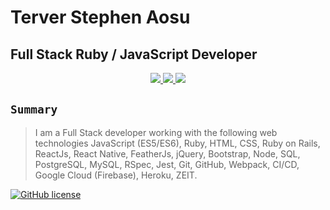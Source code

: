 # Terver Stephen Aosu

## Full Stack Ruby / JavaScript Developer

<p align="center">
  <a href="http://twitter.com/truetech_code">
    <img src="https://img.shields.io/static/v1?message=Twitter&logo=twitter&color=blue" />
  </a>
  <a href="https://www.linkedin.com/in/terver-aosu/">
    <img src="https://img.shields.io/static/v1?message=LinkedIn&logo=linkedin&color=blue" />
  </a>
  <a href="https://stackoverflow.com/story/truetechcode">
    <img src="https://img.shields.io/static/v1?message=Stackoverflow&logo=stackoverflow&color=orange" />
  </a>
</p>

## `Summary`

> I am a Full Stack developer working with the following web technologies JavaScript (ES5/ES6), Ruby, HTML, CSS, Ruby on Rails, ReactJs, React Native, FeatherJs, jQuery, Bootstrap, Node, SQL, PostgreSQL, MySQL, RSpec, Jest, Git, GitHub, Webpack, CI/CD, Google Cloud (Firebase), Heroku, ZEIT.

[![GitHub license](https://img.shields.io/badge/license-MIT-blue.svg)](https://raw.githubusercontent.com/BlackrockDigital/startbootstrap-agency/master/LICENSE)
